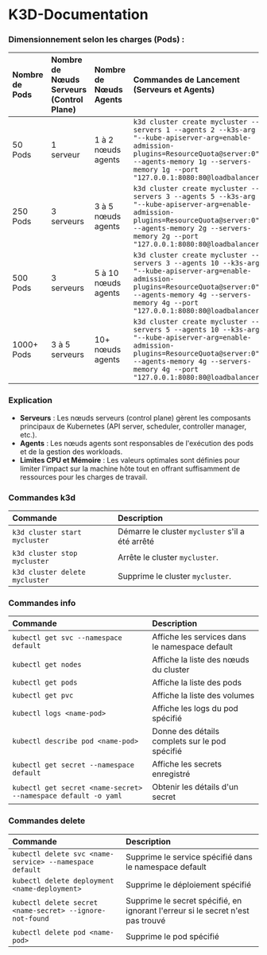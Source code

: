 # K3D-Documentation

### Dimensionnement selon les charges (Pods) :

| Nombre de Pods   | Nombre de Nœuds Serveurs (Control Plane)   | Nombre de Nœuds Agents   | Commandes de Lancement (Serveurs et Agents) |
|:-----------------|:-------------------------------------------|:-------------------------|:--------------------------------------------|
| 50 Pods          | 1 serveur                                  | 1 à 2 nœuds agents       | `k3d cluster create mycluster --servers 1 --agents 2 --k3s-arg "--kube-apiserver-arg=enable-admission-plugins=ResourceQuota@server:0" --agents-memory 1g --servers-memory 1g --port "127.0.0.1:8080:80@loadbalancer"` |
| 250 Pods         | 3 serveurs                                 | 3 à 5 nœuds agents       | `k3d cluster create mycluster --servers 3 --agents 5 --k3s-arg "--kube-apiserver-arg=enable-admission-plugins=ResourceQuota@server:0" --agents-memory 2g --servers-memory 2g --port "127.0.0.1:8080:80@loadbalancer"` |
| 500 Pods         | 3 serveurs                                 | 5 à 10 nœuds agents      | `k3d cluster create mycluster --servers 3 --agents 10 --k3s-arg "--kube-apiserver-arg=enable-admission-plugins=ResourceQuota@server:0" --agents-memory 4g --servers-memory 4g --port "127.0.0.1:8080:80@loadbalancer"` |
| 1000+ Pods       | 3 à 5 serveurs                             | 10+ nœuds agents         | `k3d cluster create mycluster --servers 5 --agents 10 --k3s-arg "--kube-apiserver-arg=enable-admission-plugins=ResourceQuota@server:0" --agents-memory 4g --servers-memory 4g --port "127.0.0.1:8080:80@loadbalancer"` |

### Explication

- **Serveurs** : Les nœuds serveurs (control plane) gèrent les composants principaux de Kubernetes (API server, scheduler, controller manager, etc.).
- **Agents** : Les nœuds agents sont responsables de l'exécution des pods et de la gestion des workloads.
- **Limites CPU et Mémoire** : Les valeurs optimales sont définies pour limiter l'impact sur la machine hôte tout en offrant suffisamment de ressources pour les charges de travail.

### Commandes k3d

| Commande                       | Description                                      | 
|:-------------------------------|:-------------------------------------------------|
| `k3d cluster start mycluster`  | Démarre le cluster `mycluster` s'il a été arrêté |
| `k3d cluster stop mycluster`   | Arrête le cluster `mycluster`.                   |
| `k3d cluster delete mycluster` | Supprime le cluster `mycluster`.                 |

### Commandes info

| Commande                                                       | Description                                    |
|:---------------------------------------------------------------|:-----------------------------------------------|
| `kubectl get svc --namespace default`                          | Affiche les services dans le namespace default |
| `kubectl get nodes`                                            | Affiche la liste des nœuds du cluster          |
| `kubectl get pods`                                             | Affiche la liste des pods                      |
| `kubectl get pvc`                                              | Affiche la liste des volumes                   |
| `kubectl logs <name-pod>`                                      | Affiche les logs du pod spécifié               |
| `kubectl describe pod <name-pod>`                              | Donne des détails complets sur le pod spécifié |
| `kubectl get secret --namespace default`                       | Affiche les secrets enregistré                 |
| `kubectl get secret <name-secret> --namespace default -o yaml` | Obtenir les détails d'un secret                | 

### Commandes delete

| Commande                                                | Description                                                                     |
|:--------------------------------------------------------|:--------------------------------------------------------------------------------|
| `kubectl delete svc <name-service> --namespace default` | Supprime le service spécifié dans le namespace default                          |
| `kubectl delete deployment <name-deployment>`           | Supprime le déploiement spécifié                                                |
| `kubectl delete secret <name-secret> --ignore-not-found`| Supprime le secret spécifié, en ignorant l'erreur si le secret n'est pas trouvé |
| `kubectl delete pod <name-pod>`                         | Supprime le pod spécifié                                                        |

